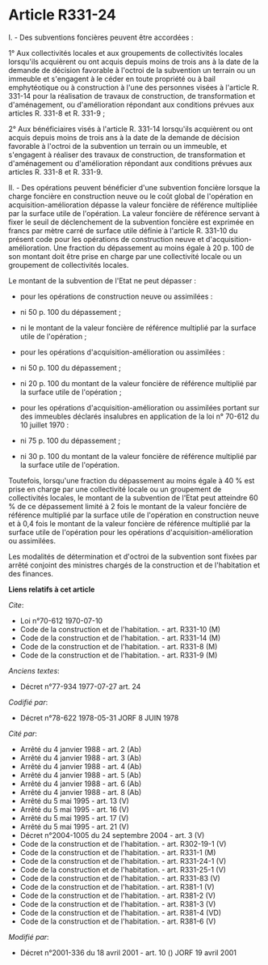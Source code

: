# Article R331-24

I. - Des subventions foncières peuvent être accordées :

1° Aux collectivités locales et aux groupements de collectivités locales lorsqu'ils acquièrent ou ont acquis depuis moins de
trois ans à la date de la demande de décision favorable à l'octroi de la subvention un terrain ou un immeuble et s'engagent à
le céder en toute propriété ou à bail emphytéotique ou à construction à l'une des personnes visées à l'article R. 331-14 pour
la réalisation de travaux de construction, de transformation et d'aménagement, ou d'amélioration répondant aux conditions
prévues aux articles R. 331-8 et R. 331-9 ;

2° Aux bénéficiaires visés à l'article R. 331-14 lorsqu'ils acquièrent ou ont acquis depuis moins de trois ans à la date de
la demande de décision favorable à l'octroi de la subvention un terrain ou un immeuble, et s'engagent à réaliser des travaux
de construction, de transformation et d'aménagement ou d'amélioration répondant aux conditions prévues aux articles R. 331-8
et R. 331-9.

II. - Des opérations peuvent bénéficier d'une subvention foncière lorsque la charge foncière en construction neuve ou le coût
global de l'opération en acquisition-amélioration dépasse la valeur foncière de référence multipliée par la surface utile de
l'opération. La valeur foncière de référence servant à fixer le seuil de déclenchement de la subvention foncière est exprimée
en francs par mètre carré de surface utile définie à l'article R. 331-10 du présent code pour les opérations de construction
neuve et d'acquisition-amélioration. Une fraction du dépassement au moins égale à 20 p. 100 de son montant doit être prise en
charge par une collectivité locale ou un groupement de collectivités locales.

Le montant de la subvention de l'Etat ne peut dépasser :

- pour les opérations de construction neuve ou assimilées :

- ni 50 p. 100 du dépassement ;

- ni le montant de la valeur foncière de référence multiplié par la surface utile de l'opération ;

- pour les opérations d'acquisition-amélioration ou assimilées :

- ni 50 p. 100 du dépassement ;

- ni 20 p. 100 du montant de la valeur foncière de référence multiplié par la surface utile de l'opération ;

- pour les opérations d'acquisition-amélioration ou assimilées portant sur des immeubles déclarés insalubres en application
de la loi n° 70-612 du 10 juillet 1970 :

- ni 75 p. 100 du dépassement ;

- ni 30 p. 100 du montant de la valeur foncière de référence multiplié par la surface utile de l'opération.

Toutefois, lorsqu'une fraction du dépassement au moins égale à 40 % est prise en charge par une collectivité locale ou un
groupement de collectivités locales, le montant de la subvention de l'Etat peut atteindre 60 % de ce dépassement limité à 2
fois le montant de la valeur foncière de référence multiplié par la surface utile de l'opération en construction neuve et à
0,4 fois le montant de la valeur foncière de référence multiplié par la surface utile de l'opération pour les opérations
d'acquisition-amélioration ou assimilées.

Les modalités de détermination et d'octroi de la subvention sont fixées par arrêté conjoint des ministres chargés de la
construction et de l'habitation et des finances.

**Liens relatifs à cet article**

_Cite_:

  - Loi n°70-612 1970-07-10
  - Code de la construction et de l'habitation. - art. R331-10 (M)
  - Code de la construction et de l'habitation. - art. R331-14 (M)
  - Code de la construction et de l'habitation. - art. R331-8 (M)
  - Code de la construction et de l'habitation. - art. R331-9 (M)

_Anciens textes_:

  - Décret n°77-934 1977-07-27 art. 24

_Codifié par_:

  - Décret n°78-622 1978-05-31 JORF 8 JUIN 1978

_Cité par_:

  - Arrêté du 4 janvier 1988 - art. 2 (Ab)
  - Arrêté du 4 janvier 1988 - art. 3 (Ab)
  - Arrêté du 4 janvier 1988 - art. 4 (Ab)
  - Arrêté du 4 janvier 1988 - art. 5 (Ab)
  - Arrêté du 4 janvier 1988 - art. 6 (Ab)
  - Arrêté du 4 janvier 1988 - art. 8 (Ab)
  - Arrêté du 5 mai 1995 - art. 13 (V)
  - Arrêté du 5 mai 1995 - art. 16 (V)
  - Arrêté du 5 mai 1995 - art. 17 (V)
  - Arrêté du 5 mai 1995 - art. 21 (V)
  - Décret n°2004-1005 du 24 septembre 2004 - art. 3 (V)
  - Code de la construction et de l'habitation. - art. R302-19-1 (V)
  - Code de la construction et de l'habitation. - art. R331-1 (M)
  - Code de la construction et de l'habitation. - art. R331-24-1 (V)
  - Code de la construction et de l'habitation. - art. R331-25-1 (V)
  - Code de la construction et de l'habitation. - art. R331-83 (V)
  - Code de la construction et de l'habitation. - art. R381-1 (V)
  - Code de la construction et de l'habitation. - art. R381-2 (V)
  - Code de la construction et de l'habitation. - art. R381-3 (V)
  - Code de la construction et de l'habitation. - art. R381-4 (VD)
  - Code de la construction et de l'habitation. - art. R381-6 (V)

_Modifié par_:

  - Décret n°2001-336 du 18 avril 2001 - art. 10 () JORF 19 avril 2001
